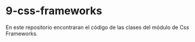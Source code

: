 ﻿# 9-css-frameworks

En este repositorio encontraran el código de las clases del módulo de Css Frameworks.
